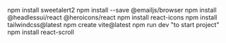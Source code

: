 npm install sweetalert2
npm install --save @emailjs/browser
npm install @headlessui/react @heroicons/react
npm install react-icons
npm install tailwindcss@latest
npm create vite@latest
npm run dev "to start project" 
npm install react-scroll